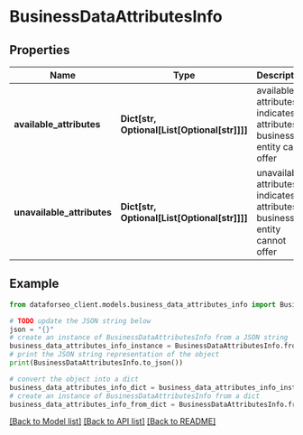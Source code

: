 # BusinessDataAttributesInfo


## Properties

Name | Type | Description | Notes
------------ | ------------- | ------------- | -------------
**available_attributes** | **Dict[str, Optional[List[Optional[str]]]]** | available attributes indicates attributes a business entity can offer | [optional] 
**unavailable_attributes** | **Dict[str, Optional[List[Optional[str]]]]** | unavailable attributes indicates attributes a business entity cannot offer | [optional] 

## Example

```python
from dataforseo_client.models.business_data_attributes_info import BusinessDataAttributesInfo

# TODO update the JSON string below
json = "{}"
# create an instance of BusinessDataAttributesInfo from a JSON string
business_data_attributes_info_instance = BusinessDataAttributesInfo.from_json(json)
# print the JSON string representation of the object
print(BusinessDataAttributesInfo.to_json())

# convert the object into a dict
business_data_attributes_info_dict = business_data_attributes_info_instance.to_dict()
# create an instance of BusinessDataAttributesInfo from a dict
business_data_attributes_info_from_dict = BusinessDataAttributesInfo.from_dict(business_data_attributes_info_dict)
```
[[Back to Model list]](../README.md#documentation-for-models) [[Back to API list]](../README.md#documentation-for-api-endpoints) [[Back to README]](../README.md)


